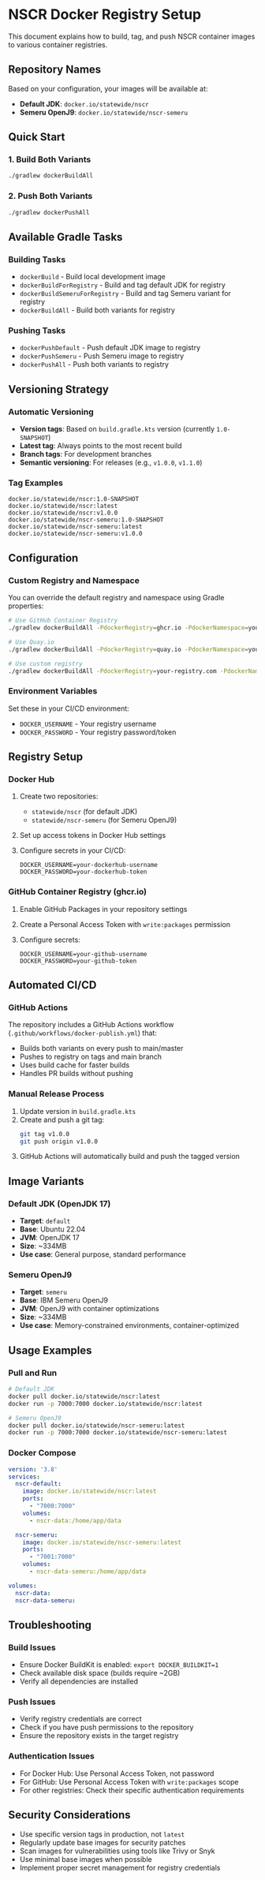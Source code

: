 # NSCR Docker Registry Setup

This document explains how to build, tag, and push NSCR container images to various container registries.

## Repository Names

Based on your configuration, your images will be available at:

- **Default JDK**: `docker.io/statewide/nscr`
- **Semeru OpenJ9**: `docker.io/statewide/nscr-semeru`

## Quick Start

### 1. Build Both Variants
```bash
./gradlew dockerBuildAll
```

### 2. Push Both Variants
```bash
./gradlew dockerPushAll
```

## Available Gradle Tasks

### Building Tasks
- `dockerBuild` - Build local development image
- `dockerBuildForRegistry` - Build and tag default JDK for registry
- `dockerBuildSemeruForRegistry` - Build and tag Semeru variant for registry
- `dockerBuildAll` - Build both variants for registry

### Pushing Tasks
- `dockerPushDefault` - Push default JDK image to registry
- `dockerPushSemeru` - Push Semeru image to registry
- `dockerPushAll` - Push both variants to registry

## Versioning Strategy

### Automatic Versioning
- **Version tags**: Based on `build.gradle.kts` version (currently `1.0-SNAPSHOT`)
- **Latest tag**: Always points to the most recent build
- **Branch tags**: For development branches
- **Semantic versioning**: For releases (e.g., `v1.0.0`, `v1.1.0`)

### Tag Examples
```
docker.io/statewide/nscr:1.0-SNAPSHOT
docker.io/statewide/nscr:latest
docker.io/statewide/nscr:v1.0.0
docker.io/statewide/nscr-semeru:1.0-SNAPSHOT
docker.io/statewide/nscr-semeru:latest
docker.io/statewide/nscr-semeru:v1.0.0
```

## Configuration

### Custom Registry and Namespace
You can override the default registry and namespace using Gradle properties:

```bash
# Use GitHub Container Registry
./gradlew dockerBuildAll -PdockerRegistry=ghcr.io -PdockerNamespace=yourusername

# Use Quay.io
./gradlew dockerBuildAll -PdockerRegistry=quay.io -PdockerNamespace=yourusername

# Use custom registry
./gradlew dockerBuildAll -PdockerRegistry=your-registry.com -PdockerNamespace=yourorg
```

### Environment Variables
Set these in your CI/CD environment:
- `DOCKER_USERNAME` - Your registry username
- `DOCKER_PASSWORD` - Your registry password/token

## Registry Setup

### Docker Hub
1. Create two repositories:
   - `statewide/nscr` (for default JDK)
   - `statewide/nscr-semeru` (for Semeru OpenJ9)

2. Set up access tokens in Docker Hub settings

3. Configure secrets in your CI/CD:
   ```
   DOCKER_USERNAME=your-dockerhub-username
   DOCKER_PASSWORD=your-dockerhub-token
   ```

### GitHub Container Registry (ghcr.io)
1. Enable GitHub Packages in your repository settings

2. Create a Personal Access Token with `write:packages` permission

3. Configure secrets:
   ```
   DOCKER_USERNAME=your-github-username
   DOCKER_PASSWORD=your-github-token
   ```

## Automated CI/CD

### GitHub Actions
The repository includes a GitHub Actions workflow (`.github/workflows/docker-publish.yml`) that:
- Builds both variants on every push to main/master
- Pushes to registry on tags and main branch
- Uses build cache for faster builds
- Handles PR builds without pushing

### Manual Release Process
1. Update version in `build.gradle.kts`
2. Create and push a git tag:
   ```bash
   git tag v1.0.0
   git push origin v1.0.0
   ```
3. GitHub Actions will automatically build and push the tagged version

## Image Variants

### Default JDK (OpenJDK 17)
- **Target**: `default`
- **Base**: Ubuntu 22.04
- **JVM**: OpenJDK 17
- **Size**: ~334MB
- **Use case**: General purpose, standard performance

### Semeru OpenJ9
- **Target**: `semeru`
- **Base**: IBM Semeru OpenJ9
- **JVM**: OpenJ9 with container optimizations
- **Size**: ~334MB
- **Use case**: Memory-constrained environments, container-optimized

## Usage Examples

### Pull and Run
```bash
# Default JDK
docker pull docker.io/statewide/nscr:latest
docker run -p 7000:7000 docker.io/statewide/nscr:latest

# Semeru OpenJ9
docker pull docker.io/statewide/nscr-semeru:latest
docker run -p 7000:7000 docker.io/statewide/nscr-semeru:latest
```

### Docker Compose
```yaml
version: '3.8'
services:
  nscr-default:
    image: docker.io/statewide/nscr:latest
    ports:
      - "7000:7000"
    volumes:
      - nscr-data:/home/app/data

  nscr-semeru:
    image: docker.io/statewide/nscr-semeru:latest
    ports:
      - "7001:7000"
    volumes:
      - nscr-data-semeru:/home/app/data

volumes:
  nscr-data:
  nscr-data-semeru:
```

## Troubleshooting

### Build Issues
- Ensure Docker BuildKit is enabled: `export DOCKER_BUILDKIT=1`
- Check available disk space (builds require ~2GB)
- Verify all dependencies are installed

### Push Issues
- Verify registry credentials are correct
- Check if you have push permissions to the repository
- Ensure the repository exists in the target registry

### Authentication Issues
- For Docker Hub: Use Personal Access Token, not password
- For GitHub: Use Personal Access Token with `write:packages` scope
- For other registries: Check their specific authentication requirements

## Security Considerations

- Use specific version tags in production, not `latest`
- Regularly update base images for security patches
- Scan images for vulnerabilities using tools like Trivy or Snyk
- Use minimal base images when possible
- Implement proper secret management for registry credentials
